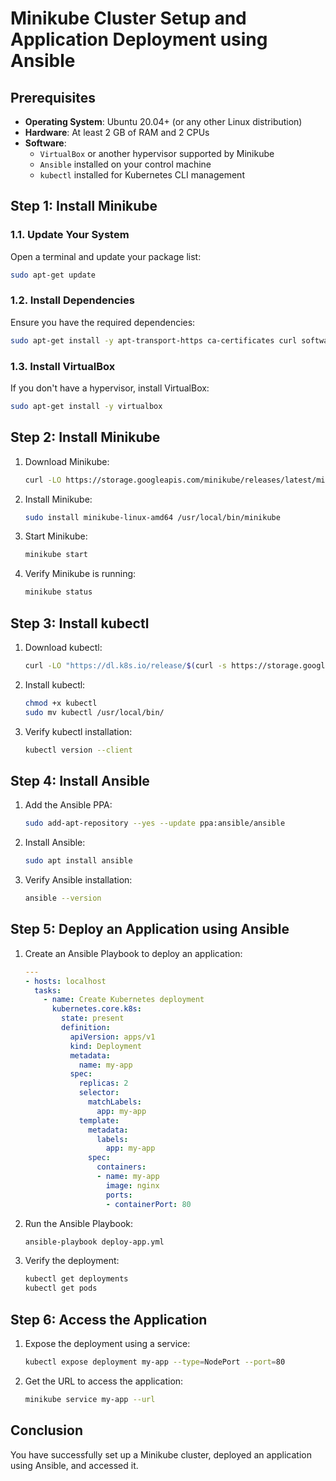 
# Minikube Cluster Setup and Application Deployment using Ansible

## Prerequisites

- **Operating System**: Ubuntu 20.04+ (or any other Linux distribution)
- **Hardware**: At least 2 GB of RAM and 2 CPUs
- **Software**:
  - `VirtualBox` or another hypervisor supported by Minikube
  - `Ansible` installed on your control machine
  - `kubectl` installed for Kubernetes CLI management

## Step 1: Install Minikube

### 1.1. Update Your System

Open a terminal and update your package list:

```bash
sudo apt-get update
```

### 1.2. Install Dependencies

Ensure you have the required dependencies:

```bash
sudo apt-get install -y apt-transport-https ca-certificates curl software-properties-common
```

### 1.3. Install VirtualBox

If you don't have a hypervisor, install VirtualBox:

```bash
sudo apt-get install -y virtualbox
```

## Step 2: Install Minikube

1. Download Minikube:
   ```bash
   curl -LO https://storage.googleapis.com/minikube/releases/latest/minikube-linux-amd64
   ```

2. Install Minikube:
   ```bash
   sudo install minikube-linux-amd64 /usr/local/bin/minikube
   ```

3. Start Minikube:
   ```bash
   minikube start
   ```

4. Verify Minikube is running:
   ```bash
   minikube status
   ```

## Step 3: Install kubectl

1. Download kubectl:
   ```bash
   curl -LO "https://dl.k8s.io/release/$(curl -s https://storage.googleapis.com/kubernetes-release/release/stable.txt)/bin/linux/amd64/kubectl"
   ```

2. Install kubectl:
   ```bash
   chmod +x kubectl
   sudo mv kubectl /usr/local/bin/
   ```

3. Verify kubectl installation:
   ```bash
   kubectl version --client
   ```

## Step 4: Install Ansible

1. Add the Ansible PPA:
   ```bash
   sudo add-apt-repository --yes --update ppa:ansible/ansible
   ```

2. Install Ansible:
   ```bash
   sudo apt install ansible
   ```

3. Verify Ansible installation:
   ```bash
   ansible --version
   ```

## Step 5: Deploy an Application using Ansible

1. Create an Ansible Playbook to deploy an application:

   ```yaml
   ---
   - hosts: localhost
     tasks:
       - name: Create Kubernetes deployment
         kubernetes.core.k8s:
           state: present
           definition:
             apiVersion: apps/v1
             kind: Deployment
             metadata:
               name: my-app
             spec:
               replicas: 2
               selector:
                 matchLabels:
                   app: my-app
               template:
                 metadata:
                   labels:
                     app: my-app
                 spec:
                   containers:
                   - name: my-app
                     image: nginx
                     ports:
                     - containerPort: 80
   ```

2. Run the Ansible Playbook:

   ```bash
   ansible-playbook deploy-app.yml
   ```

3. Verify the deployment:

   ```bash
   kubectl get deployments
   kubectl get pods
   ```

## Step 6: Access the Application

1. Expose the deployment using a service:

   ```bash
   kubectl expose deployment my-app --type=NodePort --port=80
   ```

2. Get the URL to access the application:

   ```bash
   minikube service my-app --url
   ```

## Conclusion

You have successfully set up a Minikube cluster, deployed an application using Ansible, and accessed it.
